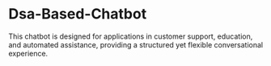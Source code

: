 # Dsa-Based-Chatbot
This chatbot is designed for applications in customer support, education, and automated assistance, providing a structured yet flexible conversational experience.
